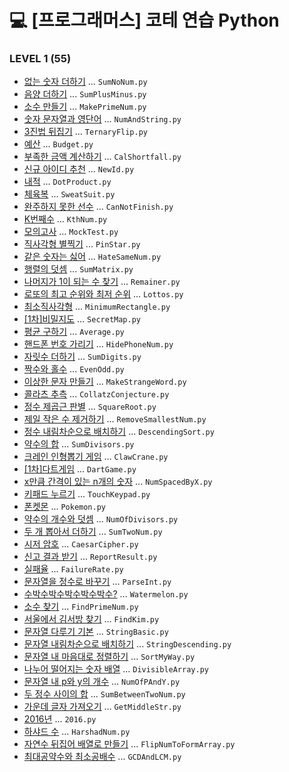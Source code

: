# 💻 [프로그래머스] 코테 연습 Python

### LEVEL 1 (55)
-  [없는 숫자 더하기](https://programmers.co.kr/learn/courses/30/lessons/86051) ... `SumNoNum.py`
-  [음양 더하기](https://programmers.co.kr/learn/courses/30/lessons/76501) ... `SumPlusMinus.py`
-  [소수 만들기](https://programmers.co.kr/learn/courses/30/lessons/12977) ... `MakePrimeNum.py`
-  [숫자 문자열과 영단어](https://programmers.co.kr/learn/courses/30/lessons/81301) ... `NumAndString.py`
-  [3진법 뒤집기](https://programmers.co.kr/learn/courses/30/lessons/68935) ... `TernaryFlip.py`
-  [예산](https://programmers.co.kr/learn/courses/30/lessons/12982) ... `Budget.py`
-  [부족한 금액 계산하기](https://programmers.co.kr/learn/courses/30/lessons/82612) ... `CalShortfall.py`
-  [신규 아이디 추천](https://programmers.co.kr/learn/courses/30/lessons/72410) ... `NewId.py`
-  [내적](https://programmers.co.kr/learn/courses/30/lessons/70128) ... `DotProduct.py`
-  [체육복](https://programmers.co.kr/learn/courses/30/lessons/42862) ... `SweatSuit.py`
-  [완주하지 못한 선수](https://programmers.co.kr/learn/courses/30/lessons/42576) ... `CanNotFinish.py`
-  [K번째수](https://programmers.co.kr/learn/courses/30/lessons/42748) ... `KthNum.py`
-  [모의고사](https://programmers.co.kr/learn/courses/30/lessons/42840) ... `MockTest.py`
-  [직사각형 별찍기](https://programmers.co.kr/learn/courses/30/lessons/12969) ... `PinStar.py`
-  [같은 숫자는 싫어](https://programmers.co.kr/learn/courses/30/lessons/12906) ... `HateSameNum.py`
-  [행렬의 덧셈](https://programmers.co.kr/learn/courses/30/lessons/12950) ... `SumMatrix.py`
-  [나머지가 1이 되는 수 찾기](https://programmers.co.kr/learn/courses/30/lessons/87389) ... `Remainer.py`
-  [로또의 최고 순위와 최저 순위](https://programmers.co.kr/learn/courses/30/lessons/77484) ... `Lottos.py`
-  [최소직사각형](https://programmers.co.kr/learn/courses/30/lessons/86491) ... `MinimumRectangle.py`
-  [[1차]비밀지도](https://programmers.co.kr/learn/courses/30/lessons/17681) ... `SecretMap.py`
-  [평균 구하기](https://programmers.co.kr/learn/courses/30/lessons/12944) ... `Average.py`
-  [핸드폰 번호 가리기](https://programmers.co.kr/learn/courses/30/lessons/12948) ... `HidePhoneNum.py`
-  [자릿수 더하기](https://programmers.co.kr/learn/courses/30/lessons/12931) ... `SumDigits.py`
-  [짝수와 홀수](https://programmers.co.kr/learn/courses/30/lessons/12937) ... `EvenOdd.py`
-  [이상한 문자 만들기](https://programmers.co.kr/learn/courses/30/lessons/12930) ... `MakeStrangeWord.py`
-  [콜라츠 추측](https://programmers.co.kr/learn/courses/30/lessons/12943) ... `CollatzConjecture.py`
-  [정수 제곱근 판별](https://programmers.co.kr/learn/courses/30/lessons/12934) ... `SquareRoot.py`
-  [제일 작은 수 제거하기](https://programmers.co.kr/learn/courses/30/lessons/12935) ... `RemoveSmallestNum.py`
-  [정수 내림차순으로 배치하기](https://programmers.co.kr/learn/courses/30/lessons/12933) ... `DescendingSort.py`
-  [약수의 합](https://programmers.co.kr/learn/courses/30/lessons/12928) ... `SumDivisors.py`
-  [크레인 인형뽑기 게임](https://programmers.co.kr/learn/courses/30/lessons/64061) ... `ClawCrane.py`
-  [[1차]다트게임](https://programmers.co.kr/learn/courses/30/lessons/17682) ... `DartGame.py`
-  [x만큼 간격이 있는 n개의 숫자](https://programmers.co.kr/learn/courses/30/lessons/12954) ... `NumSpacedByX.py`
-  [키패드 누르기](https://programmers.co.kr/learn/courses/30/lessons/67256) ... `TouchKeypad.py`
-  [폰켓몬](https://programmers.co.kr/learn/courses/30/lessons/1845) ... `Pokemon.py`
-  [약수의 개수와 덧셈](https://programmers.co.kr/learn/courses/30/lessons/77884) ... `NumOfDivisors.py`
-  [두 개 뽑아서 더하기](https://programmers.co.kr/learn/courses/30/lessons/68644) ... `SumTwoNum.py`
-  [시저 암호](https://programmers.co.kr/learn/courses/30/lessons/12926) ... `CaesarCipher.py`
-  [신고 결과 받기](https://programmers.co.kr/learn/courses/30/lessons/92334) ... `ReportResult.py`
-  [실패율](https://programmers.co.kr/learn/courses/30/lessons/42889) ... `FailureRate.py`
-  [문자열을 정수로 바꾸기](https://programmers.co.kr/learn/courses/30/lessons/12925) ... `ParseInt.py`
-  [수박수박수박수박수박수?](https://programmers.co.kr/learn/courses/30/lessons/12922) ... `Watermelon.py`
-  [소수 찾기](https://programmers.co.kr/learn/courses/30/lessons/12921) ... `FindPrimeNum.py`
-  [서울에서 김서방 찾기](https://programmers.co.kr/learn/courses/30/lessons/12919) ... `FindKim.py`
-  [문자열 다루기 기본](https://programmers.co.kr/learn/courses/30/lessons/12918) ... `StringBasic.py`
-  [문자열 내림차순으로 배치하기](https://programmers.co.kr/learn/courses/30/lessons/12917) ... `StringDescending.py`
-  [문자열 내 마음대로 정렬하기](https://programmers.co.kr/learn/courses/30/lessons/12915) ... `SortMyWay.py`
-  [나누어 떨어지는 숫자 배열](https://programmers.co.kr/learn/courses/30/lessons/12910) ... `DivisibleArray.py`
-  [문자열 내 p와 y의 개수](https://programmers.co.kr/learn/courses/30/lessons/12916) ... `NumOfPAndY.py`
-  [두 정수 사이의 합](https://programmers.co.kr/learn/courses/30/lessons/12912) ... `SumBetweenTwoNum.py`
-  [가운데 글자 가져오기](https://programmers.co.kr/learn/courses/30/lessons/12903) ... `GetMiddleStr.py`
-  [2016년](https://programmers.co.kr/learn/courses/30/lessons/12901) ... `2016.py`
-  [하샤드 수](https://programmers.co.kr/learn/courses/30/lessons/12947) ... `HarshadNum.py`
-  [자연수 뒤집어 배열로 만들기](https://programmers.co.kr/learn/courses/30/lessons/12932) ... `FlipNumToFormArray.py`
-  [최대공약수와 최소공배수](https://programmers.co.kr/learn/courses/30/lessons/12940) ... `GCDAndLCM.py`
